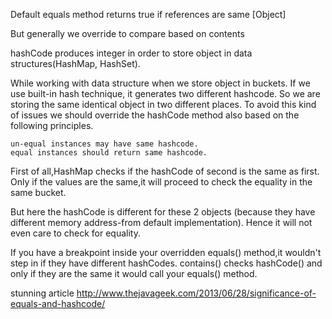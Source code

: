 Default equals method 
  returns true if references are same [Object]
  
But generally we override to compare based on contents

hashCode produces integer in order to store object in data structures(HashMap, HashSet).

While working with data structure when we store object in buckets. If we use built-in hash technique, 
it generates two different hashcode. So we are storing the same identical object in two different places.
To avoid this kind of issues we should override the hashCode method also based on the following principles. 

    un-equal instances may have same hashcode.
    equal instances should return same hashcode.


First of all,HashMap checks if the hashCode of second is the same as first. Only if the values are the same,it will 
proceed to check the equality in the same bucket.

But here the hashCode is different for these 2 objects (because they have different memory address-from default 
implementation). Hence it will not even care to check for equality.

If you have a breakpoint inside your overridden equals() method,it wouldn't step in if they have different hashCodes. 
contains() checks hashCode() and only if they are the same it would call your equals() method.

stunning article
http://www.thejavageek.com/2013/06/28/significance-of-equals-and-hashcode/
